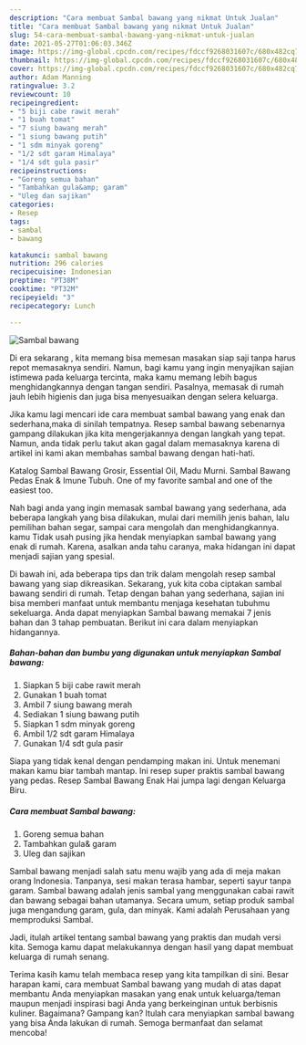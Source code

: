 ```yaml
---
description: "Cara membuat Sambal bawang yang nikmat Untuk Jualan"
title: "Cara membuat Sambal bawang yang nikmat Untuk Jualan"
slug: 54-cara-membuat-sambal-bawang-yang-nikmat-untuk-jualan
date: 2021-05-27T01:06:03.346Z
image: https://img-global.cpcdn.com/recipes/fdccf9268031607c/680x482cq70/sambal-bawang-foto-resep-utama.jpg
thumbnail: https://img-global.cpcdn.com/recipes/fdccf9268031607c/680x482cq70/sambal-bawang-foto-resep-utama.jpg
cover: https://img-global.cpcdn.com/recipes/fdccf9268031607c/680x482cq70/sambal-bawang-foto-resep-utama.jpg
author: Adam Manning
ratingvalue: 3.2
reviewcount: 10
recipeingredient:
- "5 biji cabe rawit merah"
- "1 buah tomat"
- "7 siung bawang merah"
- "1 siung bawang putih"
- "1 sdm minyak goreng"
- "1/2 sdt garam Himalaya"
- "1/4 sdt gula pasir"
recipeinstructions:
- "Goreng semua bahan"
- "Tambahkan gula&amp; garam"
- "Uleg dan sajikan"
categories:
- Resep
tags:
- sambal
- bawang

katakunci: sambal bawang 
nutrition: 296 calories
recipecuisine: Indonesian
preptime: "PT38M"
cooktime: "PT32M"
recipeyield: "3"
recipecategory: Lunch

---
```



![Sambal bawang](https://img-global.cpcdn.com/recipes/fdccf9268031607c/680x482cq70/sambal-bawang-foto-resep-utama.jpg)

Di era  sekarang , kita memang bisa memesan masakan siap saji tanpa harus repot memasaknya sendiri. Namun, bagi kamu yang ingin menyajikan sajian istimewa pada keluarga tercinta, maka kamu memang lebih bagus menghidangkannya dengan tangan sendiri. Pasalnya, memasak di rumah jauh lebih higienis dan juga bisa menyesuaikan dengan selera keluarga.

Jika kamu lagi mencari ide cara membuat sambal bawang yang enak dan sederhana,maka di sinilah tempatnya. Resep sambal bawang  sebenarnya gampang dilakukan jika kita mengerjakannya dengan langkah yang tepat. Namun, anda tidak perlu takut akan gagal dalam memasaknya 
karena di artikel ini kami akan membahas sambal bawang dengan hati-hati.  

Katalog Sambal Bawang Grosir, Essential Oil, Madu Murni. Sambal Bawang Pedas Enak &amp; Imune Tubuh. One of my favorite sambal and one of the easiest too.

Nah bagi anda yang ingin memasak sambal bawang yang sederhana, ada beberapa langkah yang bisa dilakukan, mulai dari memilih jenis bahan, lalu pemilihan bahan segar, sampai cara mengolah dan menghidangkannya. kamu Tidak usah pusing jika hendak menyiapkan sambal bawang yang enak di rumah. Karena, asalkan anda  tahu caranya, maka hidangan ini dapat menjadi sajian yang spesial.

Di bawah ini, ada beberapa tips dan trik dalam mengolah resep sambal bawang yang siap dikreasikan. Sekarang, yuk kita coba ciptakan sambal bawang sendiri di rumah. Tetap dengan bahan yang sederhana, sajian ini bisa memberi manfaat untuk membantu menjaga kesehatan tubuhmu sekeluarga. Anda dapat menyiapkan Sambal bawang memakai 7 jenis bahan dan 3 tahap pembuatan. Berikut ini cara dalam menyiapkan hidangannya.

<!--inarticleads1-->

##### Bahan-bahan dan bumbu yang digunakan untuk menyiapkan Sambal bawang:

1. Siapkan 5 biji cabe rawit merah
1. Gunakan 1 buah tomat
1. Ambil 7 siung bawang merah
1. Sediakan 1 siung bawang putih
1. Siapkan 1 sdm minyak goreng
1. Ambil 1/2 sdt garam Himalaya
1. Gunakan 1/4 sdt gula pasir


Siapa yang tidak kenal dengan pendamping makan ini. Untuk menemani makan kamu biar tambah mantap. Ini resep super praktis sambal bawang yang pedas. Resep Sambal Bawang Enak Hai jumpa lagi dengan Keluarga Biru. 

<!--inarticleads2-->

##### Cara membuat Sambal bawang:

1. Goreng semua bahan
1. Tambahkan gula&amp; garam
1. Uleg dan sajikan


Sambal bawang menjadi salah satu menu wajib yang ada di meja makan orang Indonesia. Tanpanya, sesi makan terasa hambar, seperti sayur tanpa garam. Sambal bawang adalah jenis sambal yang menggunakan cabai rawit dan bawang sebagai bahan utamanya. Secara umum, setiap produk sambal juga mengandung garam, gula, dan minyak. Kami adalah Perusahaan yang memproduksi Sambal. 

Jadi, itulah artikel tentang  sambal bawang  yang praktis dan mudah versi kita. Semoga kamu dapat melakukannya dengan hasil yang dapat membuat keluarga di rumah senang. 

Terima kasih kamu telah membaca resep yang kita tampilkan di sini. Besar harapan kami, cara membuat  Sambal bawang yang mudah di atas dapat membantu Anda menyiapkan masakan yang enak untuk keluarga/teman maupun menjadi inspirasi bagi Anda yang berkeinginan untuk berbisnis kuliner. Bagaimana? Gampang kan? Itulah cara menyiapkan sambal bawang yang bisa Anda lakukan di rumah. Semoga bermanfaat dan selamat mencoba!

